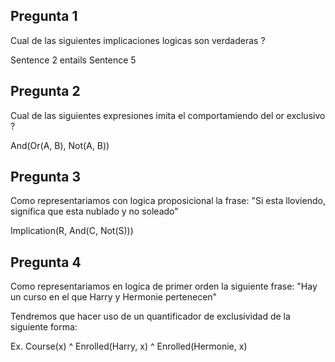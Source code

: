 ## Pregunta 1

Cual de las siguientes implicaciones logicas son verdaderas ?

Sentence 2 entails Sentence 5

## Pregunta 2

Cual de las siguientes expresiones imita el comportamiendo del or exclusivo ?

And(Or(A, B), Not(A, B))

## Pregunta 3

Como representariamos con logica proposicional la frase: "Si esta lloviendo, significa que esta nublado y no soleado"

Implication(R, And(C, Not(S)))

## Pregunta 4

Como representariamos en logica de primer orden la siguiente frase: "Hay un curso en el que Harry y Hermonie pertenecen"

Tendremos que hacer uso de un quantificador de exclusividad de la siguiente forma:

Ex. Course(x) ^ Enrolled(Harry, x) ^ Enrolled(Hermonie, x)

